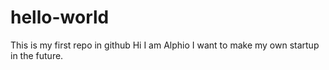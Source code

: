 # hello-world
This is my first repo in github
Hi I am Alphio I want to make my own startup in the future.
